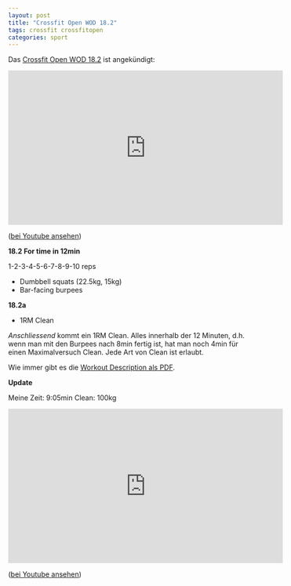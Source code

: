 ```yaml
---
layout: post
title: "Crossfit Open WOD 18.2"
tags: crossfit crossfitopen
categories: sport
---
```


Das [Crossfit Open WOD 18.2][0] ist angekündigt:

<iframe width="560" height="315" src="https://www.youtube-nocookie.com/embed/ZIbI0ekrrZU" frameborder="0" allow="autoplay; encrypted-media" allowfullscreen></iframe>

([bei Youtube ansehen][2])

**18.2 For time in 12min**

1-2-3-4-5-6-7-8-9-10 reps

* Dumbbell squats (22.5kg, 15kg)
* Bar-facing burpees

**18.2a**

* 1RM Clean

*Anschliessend* kommt ein 1RM Clean. Alles innerhalb der 12 Minuten, d.h. wenn man mit den Burpees nach 8min fertig ist, hat man noch 4min für einen Maximalversuch Clean. Jede Art von Clean ist erlaubt.

Wie immer gibt es die [Workout Description als PDF][1].

**Update**

Meine Zeit: 9:05min Clean: 100kg

<iframe width="560" height="315" src="https://www.youtube-nocookie.com/embed/BSZZazAwIVI" frameborder="0" allow="autoplay; encrypted-media" allowfullscreen></iframe>

([bei Youtube ansehen][3])

[0]: https://games.crossfit.com/workouts/open/2018/2
[1]: https://games-assets.crossfit.com/18_2_15_aosi89035aiwSDOFIHhawe.pdf
[2]: https://www.youtube.com/watch?v=ZIbI0ekrrZU
[3]: https://www.youtube.com/watch?v=BSZZazAwIVI
